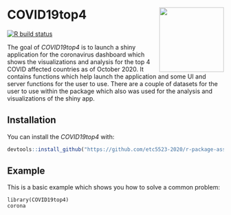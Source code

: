 
# COVID19top4                 <img src="https://spectrum.ieee.org/image/MzYwMTY5Mw.jpeg" width="150" height="150" align ="right">
<!-- badges: start -->
[![R build status](https://github.com/etc5523-2020/r-package-assessment-Varsha-Ujjinni-VijayKumar/workflows/R-CMD-check/badge.svg)](https://github.com/etc5523-2020/r-package-assessment-Varsha-Ujjinni-VijayKumar/actions)
<!-- badges: end -->

The goal of _COVID19top4_ is to launch a shiny application for the coronavirus dashboard which shows the visualizations and analysis for the top 4 COVID affected countries as of October 2020. It contains functions which help launch the application and some UI and server functions for the user to use. There are a couple of datasets for the user to use within the package which also was used for the analysis and visualizations of the shiny app.

## Installation

You can install the  _COVID19top4_ with:

``` r
devtools::install_github("https://github.com/etc5523-2020/r-package-assessment-Varsha-Ujjinni-VijayKumar")

```

## Example

This is a basic example which shows you how to solve a common problem:

```{r}
library(COVID19top4)
corona
```

